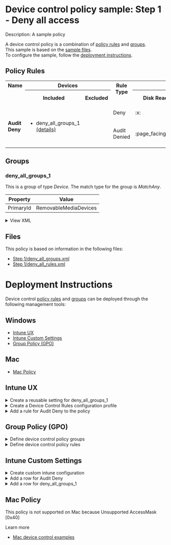# Device control policy sample: Step 1 - Deny all access

Description: A sample policy

A device control policy is a combination of [policy rules](#policy-rules) and [groups](#groups).  
This sample is based on the [sample files](#files).  
To configure the sample, follow the [deployment instructions](#deployment-instructions).  

## Policy Rules
<table>
    <tr>
        <th rowspan="2" valign="top">Name</th>
        <th colspan="2" valign="top">Devices</th>
        <th rowspan="2" valign="top">Rule Type</th>
        <th colspan="7" valign="top"><center>Access</center></th>
        <th rowspan="2" valign="top">Notification</th>
        <th rowspan="2" valign="top">User SID</th>
        <th rowspan="2" valign="top">Conditions</th>
    </tr>
    <tr>
        <th>Included</th>
        <th>Excluded</th>
		<th>Disk Read</th>
		<th>Disk Write</th>
		<th>Disk Execute</th>
		<th>File Read</th>
		<th>File Write</th>
		<th>File Execute</th>
		<th>Print</th>
	</tr><tr>
            <td rowspan="2"><b>Audit Deny</b></td>
            <td rowspan="2 valign="top">
                <ul><li>deny_all_groups_1<a href="#deny_all_groups_1" title="MatchAny [{'PrimaryId': 'RemovableMediaDevices'}]"> (details)</a></ul>
            </td>
            <td rowspan="2" valign="top">
                <ul></ul>
            </td>
            <td>Deny</td>
            <td>:x:</td>
            <td>:x:</td>
            <td>:x:</td>
            <td>-</td>
            <td>-</td>
            <td>-</td>
            <td>:x:</td>
            <td>None (0)</td> 
            <td>All Users</td>
            <td>
                <ul>
                </ul>
            </td>
        </tr><tr>
            <td>Audit Denied</td>
            <td>:page_facing_up:</td>
            <td>:page_facing_up:</td>
            <td>:page_facing_up:</td>
            <td>-</td>
            <td>-</td>
            <td>-</td>
            <td>:page_facing_up:</td>
            <td>Show notification and Send event (3)</td>
            <td>All Users</td>
            <td>
                <ul>
                </ul>
            </td>
        </tr></table>

## Groups


### deny_all_groups_1

This is a group of type *Device*. 
The match type for the group is *MatchAny*.

|  Property | Value |
|-----------|-------|
| PrimaryId | RemovableMediaDevices |

<details>
<summary>View XML</summary>

```xml
<Group Id="{d8819053-24f4-444a-a0fb-9ce5a9e97862}" Type="Device">
	<!-- ./Vendor/MSFT/Defender/Configuration/DeviceControl/PolicyGroups/%7Bd8819053-24f4-444a-a0fb-9ce5a9e97862%7D/GroupData -->
	<Name>deny_all_groups_1</Name>
	<MatchType>MatchAny</MatchType>
	<DescriptorIdList>
		<PrimaryId>RemovableMediaDevices</PrimaryId>
	</DescriptorIdList>
</Group>
```
</details>


## Files
This policy is based on information in the following files:

- [Step 1/deny_all_groups.xml](Step%201/deny_all_groups.xml)
- [Step 1/deny_all_rules.xml](Step%201/deny_all_rules.xml)


# Deployment Instructions

Device control [policy rules](#policy-rules) and [groups](#groups) can be deployed through the following management tools:

## Windows
- [Intune UX](#intune-ux)
- [Intune Custom Settings](#intune-custom-settings)
- [Group Policy (GPO)](#group-policy-gpo)

## Mac
- [Mac Policy](#mac-policy)

## Intune UX

<details>
<summary>Create a reusable setting for deny_all_groups_1</summary> 

   1. Navigate to Home > Endpoint Security > Attack Surface Reduction
   2. Click on Reusable Settings
   3. Click (+) Add
   4. Enter the deny_all_groups_1 for the name.  
   5. Optionally, enter a description
   6. Click on "Next"
   7. Set the match type toggle to MatchAny
   
      
   8. Add a Removable Storage object for PrimaryId
        1. Click (+) Add
        2. Select "Reusable storage"
        3. Click on "Edit Instance"    
        4. Enter *PrimaryId* for Name
        5. Enter *RemovableMediaDevices* for PrimaryId
        6. Click "Save"
    
   
   8. Click "Next"
   9. Click "Add"
</details>
<details>
<summary>Create a Device Control Rules configuration profile</summary>  

   1. Navigate to Home > Endpoint Security > Attack Surface Reduction
   2. Click on "Create Policy"
   3. Under Platform, select "Windows 10 and later"
   4. Under Profile, select "Device Control Rules"
   5. Click "Create"
   6. Under Name, enter **
   7. Optionally, enter a description
   8. Click "Next"
</details>


<details>
<summary>Add a rule for Audit Deny to the policy</summary>


   1. Click on "+ Set reusable settings" under Included Id

   1. Click on *deny_all_groups_1*

   1. Click on "Select"


   1. Click on "+ Edit Entry"
   1. Enter *Audit Deny* for the name



   1. Select *Deny* from "Type"
   1. Select *None* from "Options"
   1. Select *Read, Write, Execute and Print* from "Access mask"




   1. Add another entry.  Click on "+ Add"

   1. Select *Audit Denied* from "Type"
   1. Select *Show notification and Send event* from "Options"
   1. Select *Read, Write, Execute and Print* from "Access mask"


   1. Click "OK"
</details>



## Group Policy (GPO)
<details>
<summary>Define device control policy groups</summary>

   1. Go to Computer Configuration > Administrative Templates > Windows Components > Microsoft Defender Antivirus > Device Control > Define device control policy groups.
   2. Save the XML below to a network share.
```xml
<Groups>
	<Group Id="{d8819053-24f4-444a-a0fb-9ce5a9e97862}" Type="Device">
		<!-- ./Vendor/MSFT/Defender/Configuration/DeviceControl/PolicyGroups/%7Bd8819053-24f4-444a-a0fb-9ce5a9e97862%7D/GroupData -->
		<Name>deny_all_groups_1</Name>
		<MatchType>MatchAny</MatchType>
		<DescriptorIdList>
			<PrimaryId>RemovableMediaDevices</PrimaryId>
		</DescriptorIdList>
	</Group>
</Groups>
```
   3. In the Define device control policy groups window, select *Enabled* and specify the network share file path containing the XML groups data.
</details>

<details>
<summary>Define device control policy rules</summary>
 
  1. Go to Computer Configuration > Administrative Templates > Windows Components > Microsoft Defender Antivirus > Device Control > Define device control policy rules.
  2. Save the XML below to a network share.
```xml
<PolicyRules>
	<PolicyRule Id="{d8e6f56c-f4c1-4875-ac45-51ad75d4580e}" >
		<!-- ./Vendor/MSFT/Defender/Configuration/DeviceControl/PolicyRules/%7Bd8e6f56c-f4c1-4875-ac45-51ad75d4580e%7D/RuleData -->
		<Name>Audit Deny</Name>
		<IncludedIdList>
			<GroupId>{d8819053-24f4-444a-a0fb-9ce5a9e97862}</GroupId>
		</IncludedIdList>
		<ExcludedIdList>
		</ExcludedIdList>
		<Entry Id="{ad059b6f-bc9d-44e4-8ab9-907d7d00fc97}">
			<Type>Deny</Type>
			<AccessMask>71</AccessMask>
			<Options>0</Options>
		</Entry>
		<Entry Id="{4cf50b77-0152-4999-8d82-6f6afdf27b0b}">
			<Type>AuditDenied</Type>
			<AccessMask>71</AccessMask>
			<Options>3</Options>
		</Entry>
	</PolicyRule>
</PolicyRules>
```
  3. In the Define device control policy rules window, select *Enabled*, and enter the network share file path containing the XML rules data.
</details>

## Intune Custom Settings

<details>
<summary>Create custom intune configuration</summary>

   1. Navigate to Devices > Configuration profiles
   2. Click Create (New Policy)
   3. Select Platform "Windows 10 and Later"
   4. Select Profile "Templates"
   5. Select Template Name "Custom"
   6. Click "Create"
   7. Under Name, enter **
   8. Optionally, enter a description
   9. Click "Next" 
</details>
<details>
<summary>Add a row for Audit Deny</summary>  
   
   1. Click "Add"
   2. For Name, enter *Audit Deny*
   3. For Description, enter **
   4. For OMA-URI, enter  *./Vendor/MSFT/Defender/Configuration/DeviceControl/PolicyRules/%7Bd8e6f56c-f4c1-4875-ac45-51ad75d4580e%7D/RuleData*
   5. For Data type, select *String (XML File)*
   
        
   6. Save this XML to a file. 
   ```xml
   <PolicyRule Id="{d8e6f56c-f4c1-4875-ac45-51ad75d4580e}" >
	<!-- ./Vendor/MSFT/Defender/Configuration/DeviceControl/PolicyRules/%7Bd8e6f56c-f4c1-4875-ac45-51ad75d4580e%7D/RuleData -->
	<Name>Audit Deny</Name>
	<IncludedIdList>
		<GroupId>{d8819053-24f4-444a-a0fb-9ce5a9e97862}</GroupId>
	</IncludedIdList>
	<ExcludedIdList>
	</ExcludedIdList>
	<Entry Id="{ad059b6f-bc9d-44e4-8ab9-907d7d00fc97}">
		<Type>Deny</Type>
		<AccessMask>71</AccessMask>
		<Options>0</Options>
	</Entry>
	<Entry Id="{4cf50b77-0152-4999-8d82-6f6afdf27b0b}">
		<Type>AuditDenied</Type>
		<AccessMask>71</AccessMask>
		<Options>3</Options>
	</Entry>
</PolicyRule>
   ```
   
   7. For Custom XML, select the file.
         
   
   
   7. Click "Save"
</details>
<details>
<summary>Add a row for deny_all_groups_1</summary>  
   
   1. Click "Add"
   2. For Name, enter *deny_all_groups_1*
   3. For Description, enter **
   4. For OMA-URI, enter  *./Vendor/MSFT/Defender/Configuration/DeviceControl/PolicyGroups/%7Bd8819053-24f4-444a-a0fb-9ce5a9e97862%7D/GroupData*
   5. For Data type, select *String (XML File)*
   
        
   6. Save this XML to a file. 
   ```xml
   <Group Id="{d8819053-24f4-444a-a0fb-9ce5a9e97862}" Type="Device">
	<!-- ./Vendor/MSFT/Defender/Configuration/DeviceControl/PolicyGroups/%7Bd8819053-24f4-444a-a0fb-9ce5a9e97862%7D/GroupData -->
	<Name>deny_all_groups_1</Name>
	<MatchType>MatchAny</MatchType>
	<DescriptorIdList>
		<PrimaryId>RemovableMediaDevices</PrimaryId>
	</DescriptorIdList>
</Group>
   ```
   
   7. For Custom XML, select the file.
         
   
   
   7. Click "Save"
</details>


## Mac Policy

This policy is not supported on Mac because Unsupported AccessMask [0x40]

Learn more
- [Mac device control examples](../Removable%20Storage%20Access%20Control%20Samples/macOS/policy/examples/README.md)

